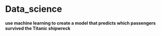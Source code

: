 # Data_science 
#### use machine learning to create a model that predicts which passengers survived the Titanic shipwreck
